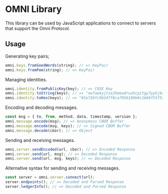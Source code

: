 # OMNI Library

This library can be used by JavaScript applications to connect to servers that support the
Omni Protocol.

## Usage

Generating key pairs;

```ts
omni.keys.fromSeedWords(string); // => KeyPair
omni.keys.fromPem(string); // => KeyPair
```

Managing identities.

```ts
omni.identity.fromPublicKey(key); // => COSE Key
omni.identity.toString(keys); // => "ow7aekyjtsx2hmeadrua5cpitgy7pykjkok3gyth3ggsio4zwa"
omni.identity.toHex(keys); // => "01e736fc9624ff8ca7956189b6c1b66f55f533ed362ca48c884cd20065";
```

Encoding and decoding messages.

```ts
const msg = { to, from, method, data, timestamp, version };
omni.message.encode(msg); // => Anonymous CBOR Buffer
omni.message.encode(msg, keys); // => Signed CBOR Buffer
omni.message.decode(cbor); // => Object
```

Sending and receiving messages.

```ts
omni.server.sendEncoded(url, cbor); // => Encoded Response
omni.server.send(url, msg); // => Decoded Response
omni.server.send(url, msg, keys); // => Decoded Response
```

Alternative syntax for sending and receiving messages.

```ts
const server = omni.server.connect(url);
server.endpoints(); // => Decoded and Parsed Response
server.ledgerInfo(); // => Decoded and Parsed Response
```
